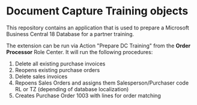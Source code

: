 # Document Capture Training objects
This repository contains an application that is used to prepare a Microsoft Business Central 18 Database for a partner training.

The extension can be run via Action "Prepare DC Training" from the **Order Processor** Role Center.
It will run the following procedures:
  1. Delete all existing purchase invoices
  2. Reopens existing purchase orders
  3. Delete sales invoices
  4. Repoens Sales Orders and assigns them Salesperson/Purchaser code RL or TZ (depending of database localization)
  5. Creates Purchase Order 1003 with lines for order matching
